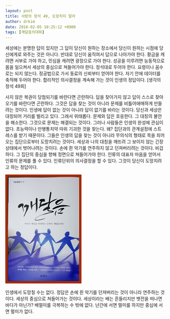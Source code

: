 ```yaml
---
layout: post
title: 사랑의 정석 49, 도망치지 말라
author: drkim
date: 2016-02-05 10:25:12 +0900
tags: [깨달음의대화]
---
```

세상에는 분명한 답이 있지만 그 답이 당신이 원하는 장소에서 당신이 원하는 시점에 당신에게로 와주는 것은 아니다. 반대로 당신이 움직여서 답으로 나아가야 한다. 황금을 캐려면 서부로 가야 하고, 민심을 캐려면 광장으로 가야 한다. 성공을 이루려면 능동적으로 몸을 일으켜서 세상의 중심으로 쳐들어가야 한다. 정석대로 두어야 한다. 요령이나 꼼수로는 되지 않는다. 정공법으로 가서 동료의 신뢰부터 얻어야 한다. 자기 안에 데이터를 축적해 두어야 한다. 합리적인 의사결정을 계속해 가는 것이 인생의 정답이다. [생각의 정석 49회]  



  사지 않은 복권이 당첨되기를 바란다면 곤란하다. 답을 찾아가지 않고 답이 스스로 찾아오기를 바란다면 곤란하다. 그것은 답을 찾는 것이 아니라 문제를 비틀어애매하게 만들려는 것이다. 인생에 답이 없는 것이 아니라 답이 없기를 바라는 것이다. 당신과 세상은 대칭되어 거리를 벌리고 있다. 그래서 위태롭다. 문제와 답은 호응한다. 그 대칭의 불안을 해소한다. 그것으로 문제는 해결되는 것이다. 그러나 사람들은 인생의 완성에 관심이 없다. 초능력이나 만병통치약 따위 기괴한 것을 찾는다. 왜? 집단과의 관계설정에 스트레스를 받기 때문이다. 그들은 인생의 답을 찾는 것이 아니라 무의식의 형태로 목을 죄어오는 집단으로부터 도망치려는 것이다. 세상과 나의 대칭을 깨뜨려 그 보이지 않는 긴장상태에서 벗어나려는 것이다. 손에 쥔 악기를 연주하지 않고 던져버리려는 것이다. 비겁하다. 그 집단의 중심을 향해 정면으로 쳐들어가야 한다. 인류의 대표자 마음을 얻어서 인류의 문제를 풀 수 있다. 인류단위의 의사결정을 할 수 있다. 그것이 당신이 도망치려고 하는 정답이다.


  



![](/files/attach/images/198/300/671/aDSC01523.JPG) 

  


인생에서 도망칠 수는 없다. 정답은 손에 쥔 악기를 던져버리는 것이 아니라 연주하는 것이다. 세상의 중심으로 쳐들어가는 것이다. 세상이라는 배는 흔들리지만 뱃전을 떠나면 바다가 아닌가? 배멀미를 극복하는 수 밖에 없다. 난간에 서면 멀미를 하지만 중심에 서면 멀미가 없다.